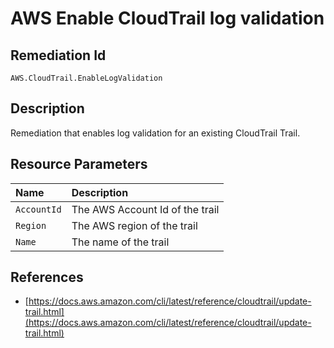 # AWS Enable CloudTrail log validation

## Remediation Id

`AWS.CloudTrail.EnableLogValidation`

## Description

Remediation that enables log validation for an existing CloudTrail Trail.

## Resource Parameters

| Name | Description |
| :--- | :--- |
| `AccountId` | The AWS Account Id of the trail |
| `Region` | The AWS region of the trail |
| `Name` | The name of the trail |

## References

* [https://docs.aws.amazon.com/cli/latest/reference/cloudtrail/update-trail.html](https://docs.aws.amazon.com/cli/latest/reference/cloudtrail/update-trail.html)

